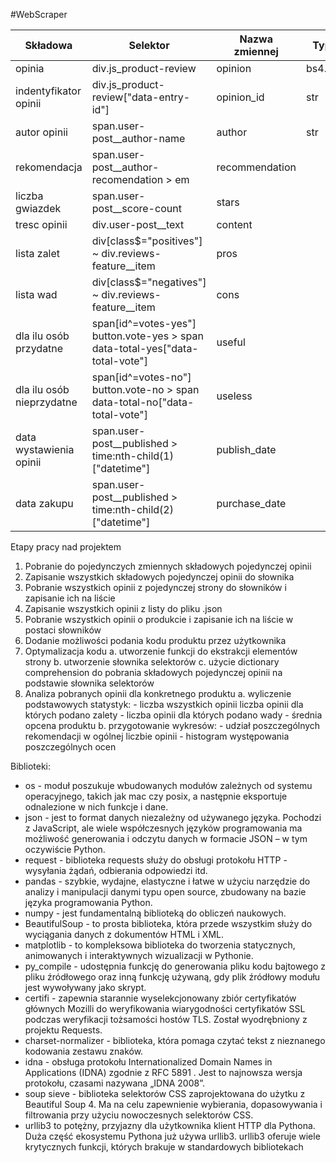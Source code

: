 #WebScraper

|Składowa|Selektor|Nazwa zmiennej|Typ zmiennej|
|--------|--------|--------------|------------|
|opinia|div.js_product-review|opinion|bs4.element.Tag|
|indentyfikator opinii|div.js_product-review["data-entry-id"]|opinion_id|str|
|autor opinii|span.user-post__author-name|author|str
|rekomendacja|span.user-post__author-recomendation > em|recommendation||
|liczba gwiazdek|span.user-post__score-count|stars||
|tresc opinii|div.user-post__text|content||
|lista zalet|div[class$="positives"] ~ div.reviews-feature__item|pros||
|lista wad|div[class$="negatives"] ~ div.reviews-feature__item|cons||
|dla ilu osób przydatne|span[id^=votes-yes"] button.vote-yes > span <br> data-total-yes["data-total-vote"]|useful||
|dla ilu osób nieprzydatne|span[id^=votes-no"] button.vote-no > span <br> data-total-no["data-total-vote"]|useless||
|data wystawienia opinii|span.user-post__published > time:nth-child(1)["datetime"]|publish_date||
|data zakupu|span.user-post__published > time:nth-child(2)["datetime"]|purchase_date|| 

Etapy pracy nad projektem 
1. Pobranie do pojedynczych zmiennych składowych pojedynczej opinii
2. Zapisanie wszystkich składowych pojedynczej opinii do słownika
3. Pobranie wszystkich opinii z pojedynczej strony do słowników i zapisanie ich na liście
4. Zapisanie wszystkich opinii z listy do pliku .json
5. Pobranie wszystkich opinii o produkcie i zapisanie ich na liście w postaci słowników
6. Dodanie możliwości podania kodu produktu przez użytkownika
7. Optymalizacja kodu 
    a. utworzenie funkcji do ekstrakcji elementów strony 
    b. utworzenie słownika selektorów c. użycie dictionary comprehension do pobrania składowych pojedynczej opinii na podstawie słownika selektorów
8. Analiza pobranych opinii dla konkretnego produktu 
    a. wyliczenie podstawowych statystyk: - liczba wszystkich opinii liczba opinii dla których podano zalety - liczba opinii dla których podano wady - średnia opcena produktu 
    b. przygotowanie wykresów: - udział poszczególnych rekomendacji w ogólnej liczbie opinii - histogram występowania poszczególnych ocen 

Biblioteki: 

- os - moduł poszukuje wbudowanych modułów zależnych od systemu operacyjnego, takich jak mac czy posix, a następnie eksportuje odnalezione w nich funkcje i dane. 
- json - jest to format danych niezależny od używanego języka. Pochodzi z JavaScript, ale wiele współczesnych języków programowania ma możliwość generowania i odczytu danych w formacie JSON – w tym oczywiście Python. 
- request - biblioteka requests służy do obsługi protokołu HTTP - wysyłania żądań, odbierania odpowiedzi itd. 
- pandas - szybkie, wydajne, elastyczne i łatwe w użyciu narzędzie do analizy i manipulacji danymi typu open source,
zbudowany na bazie języka programowania Python. 
- numpy - jest fundamentalną biblioteką do obliczeń naukowych. 
- BeautifulSoup - to prosta biblioteka, która przede wszystkim służy do wyciągania danych z dokumentów HTML i XML. 
- matplotlib - to kompleksowa biblioteka do tworzenia statycznych, animowanych i interaktywnych wizualizacji w Pythonie. 
- py_compile - udostępnia funkcję do generowania pliku kodu bajtowego z pliku źródłowego oraz inną funkcję używaną, gdy plik źródłowy modułu jest wywoływany jako skrypt.
- certifi - zapewnia starannie wyselekcjonowany zbiór certyfikatów głównych Mozilli do weryfikowania wiarygodności certyfikatów SSL podczas weryfikacji tożsamości hostów TLS. Został wyodrębniony z projektu Requests.
- charset-normalizer - biblioteka, która pomaga czytać tekst z nieznanego kodowania zestawu znaków. 
- idna - obsługa protokołu Internationalized Domain Names in Applications (IDNA) zgodnie z RFC 5891 . Jest to najnowsza wersja protokołu, czasami nazywana „IDNA 2008”. 
- soup sieve - biblioteka selektorów CSS zaprojektowana do użytku z Beautiful Soup 4. Ma na celu zapewnienie wybierania, dopasowywania i filtrowania przy użyciu nowoczesnych selektorów CSS. 
- urllib3 to potężny, przyjazny dla użytkownika klient HTTP dla Pythona. Duża część ekosystemu Pythona już używa urllib3. urllib3 oferuje wiele krytycznych funkcji, których brakuje w standardowych bibliotekach 







